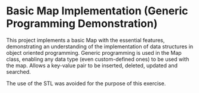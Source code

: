 # Basic Map Implementation (Generic Programming Demonstration)

This project implements a basic Map with the essential features, demonstrating an understanding of the implementation of data structures in object oriented programming. Generic programming is used in the Map class, enabling any data type (even custom-defined ones) to be used with the map. Allows a key-value pair to be inserted, deleted, updated and searched.

The use of the STL was avoided for the purpose of this exercise.
